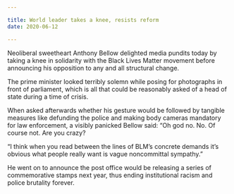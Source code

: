 ```yaml
---

title: World leader takes a knee, resists reform
date: 2020-06-12

---
```


Neoliberal sweetheart Anthony Bellow delighted media pundits today by taking a knee in solidarity with the Black Lives Matter movement before announcing his opposition to any and all structural change.

The prime minister looked terribly solemn while posing for photographs in front of parliament, which is all that could be reasonably asked of a head of state during a time of crisis.

When asked afterwards whether his gesture would be followed by tangible measures like defunding the police and making body cameras mandatory for law enforcement, a visibly panicked Bellow said: “Oh god no. No. Of course not. Are you crazy?

“I think when you read between the lines of BLM’s concrete demands it’s obvious what people really want is vague noncommittal sympathy.”

He went on to announce the post office would be releasing a series of commemorative stamps next year, thus ending institutional racism and police brutality forever.